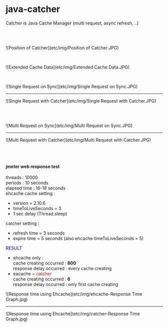 # java-catcher

Catcher is Java Cache Manager (multi request, async refresh, ..)

<br/>
<br/> 

![Position of Catcher](etc/img/Position of Catcher.JPG)

<br/>

![Extended Cache Data](etc/img/Extended Cache Data.JPG)

<br/>

![Single Request on Sync](etc/img/Single Request on Sync.JPG)
***
![Single Request with Catcher](etc/img/Single Request with Catcher.JPG)

<br/>
<br/>

![Multi Request on Sync](etc/img/Multi Request on Sync.JPG)
***
![Multi Request with Catcher](etc/img/Multi Request with Catcher.JPG)

<br/>
<br/>

#### **jmeter web response test**  
threads : 10000  
periods : 10 seconds  
elapsed time : 16-18 seconds  
ehcache cache setting :  
  - version = 2.10.6
  - timeToLiveSeconds = 3  
  - 1 sec delay (Thread.sleep)

catcher setting :  
 - refresh time = 3 seconds  
 - expire time = 5 seconds (also ehcache timeToLiveSeconds = 5)

<span style="color:#00f">RESULT</span>  
 - ehcache only :  
      cache creating occurred : **800**  
      response delay occurred : every cache creating  
 - eacache <span style="color:#f00">+ catcher</span>  
      cache creating occurred : **6**  
      response delay occurred : only first cache creating 
      
![Response time using Ehcache](etc/img/ehcache-Response Time Graph.jpg)
***
![Response time using Ehcache](etc/img/catcher-Response Time Graph.jpg)      
